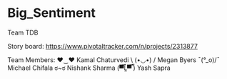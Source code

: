 # Big_Sentiment
Team TDB 

Story board: https://www.pivotaltracker.com/n/projects/2313877

Team Members:
♥‿♥       Kamal Chaturvedi
\ (•◡•) / Megan Byers
¯\(°_o)/¯ Michael Chifala
ಠ~ಠ       Nishank Sharma
(▀̿Ĺ̯▀̿ ̿)    Yash Sapra

